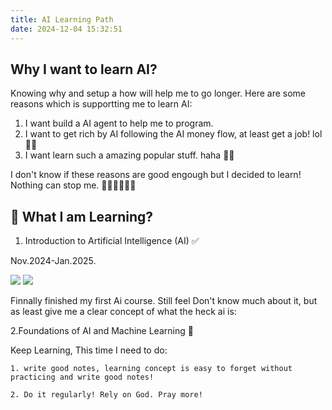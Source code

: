 ```yaml
---
title: AI Learning Path
date: 2024-12-04 15:32:51
---
```



## Why I want to learn AI?

Knowing why and setup a how will help me to go longer. Here are some reasons which is supportting me to learn AI:

1. I want build a AI agent to help me to program.
2. I want to get rich by AI following the AI money flow, at least get a job! lol🐻😁
3. I want learn such a amazing popular stuff. haha 🐻😁

I don't know if these reasons are good engough but I decided to learn! Nothing can stop me. 💪🏻💪🏻💪🏻

## 🌟 What I am Learning?

1. Introduction to Artificial Intelligence (AI) ✅

Nov.2024-Jan.2025. 

<img src="/certs/IBM-AI.png" />
<img src="/certs/DUKE-Rust.png" />


Finnally finished my first Ai course. Still feel Don't know much about it, but as least give me a clear concept of what the heck ai is:

2.Foundations of AI and Machine Learning 🚧

Keep Learning, This time I need to do:

    1. write good notes, learning concept is easy to forget without practicing and write good notes!

    2. Do it regularly! Rely on God. Pray more!